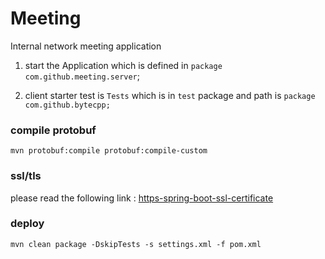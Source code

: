 # Meeting
Internal network meeting application


1. start the Application which is defined  in  ```package com.github.meeting.server```;

2. client starter test is ```Tests``` which is in ```test``` package and path is ```package com.github.bytecpp;```

### compile protobuf

```shell
mvn protobuf:compile protobuf:compile-custom
```


### ssl/tls
please read the following link :
[https-spring-boot-ssl-certificate](https://www.thomasvitale.com/https-spring-boot-ssl-certificate/)


### deploy 
```shell
mvn clean package -DskipTests -s settings.xml -f pom.xml 
```


